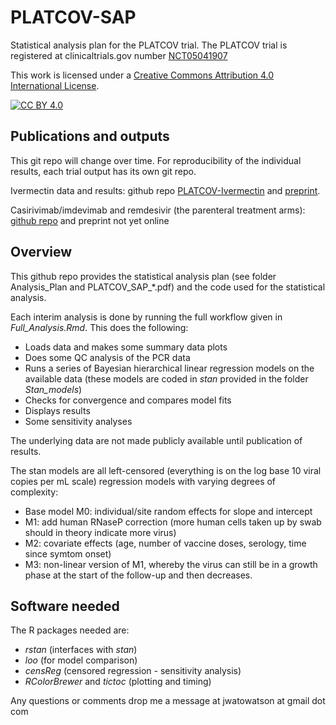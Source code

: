 # PLATCOV-SAP

Statistical analysis plan for the PLATCOV trial.
The PLATCOV trial is registered at clinicaltrials.gov number [NCT05041907](https://clinicaltrials.gov/ct2/show/NCT05041907)

This work is licensed under a
[Creative Commons Attribution 4.0 International License][cc-by].

[![CC BY 4.0][cc-by-image]][cc-by]

[cc-by]: http://creativecommons.org/licenses/by/4.0/
[cc-by-image]: https://i.creativecommons.org/l/by/4.0/88x31.png
[cc-by-shield]: https://img.shields.io/badge/License-CC%20BY%204.0-lightgrey.svg

## Publications and outputs

This git repo will change over time. For reproducibility of the individual results, each trial output has its own git repo.

Ivermectin data and results: github repo [PLATCOV-Ivermectin](https://github.com/jwatowatson/PLATCOV-Ivermectin)
 and [preprint](https://www.medrxiv.org/content/10.1101/2022.07.15.22277570v1).
 
Casirivimab/imdevimab and remdesivir (the parenteral treatment arms): [github repo](https://github.com/jwatowatson/PLATCOV-Remdesivir-Regeneron) and preprint not yet online

## Overview

This github repo provides the statistical analysis plan (see folder Analysis_Plan and PLATCOV_SAP_*.pdf) and the code used for the statistical analysis.

Each interim analysis is done by running the full workflow given in *Full_Analysis.Rmd*. This does the following:

* Loads data and makes some summary data plots
* Does some QC analysis of the PCR data 
* Runs a series of Bayesian hierarchical linear regression models on the available data (these models are coded in *stan* provided in the folder *Stan_models*)
* Checks for convergence and compares model fits
* Displays results
* Some sensitivity analyses

The underlying data are not made publicly available until publication of results.

The stan models are all left-censored (everything is on the log base 10 viral copies per mL scale) regression models with varying degrees of complexity:

* Base model M0: individual/site random effects for slope and intercept
* M1: add human RNaseP correction (more human cells taken up by swab should in theory indicate more virus)
* M2: covariate effects (age, number of vaccine doses, serology, time since symtom onset)
* M3: non-linear version of M1, whereby the virus can still be in a growth phase at the start of the follow-up and then decreases.


## Software needed

The R packages needed are:

* *rstan* (interfaces with *stan*)
* *loo* (for model comparison)
* *censReg* (censored regression - sensitivity analysis)
* *RColorBrewer* and *tictoc* (plotting and timing)


Any questions or comments drop me a message at jwatowatson at gmail dot com


